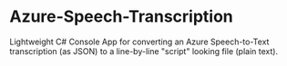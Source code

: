 # Azure-Speech-Transcription
Lightweight C# Console App for converting an Azure Speech-to-Text transcription (as JSON) to a line-by-line "script" looking file (plain text).